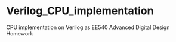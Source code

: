 # Verilog_CPU_implementation
CPU implementation on Verilog as EE540 Advanced Digital Design Homework 
